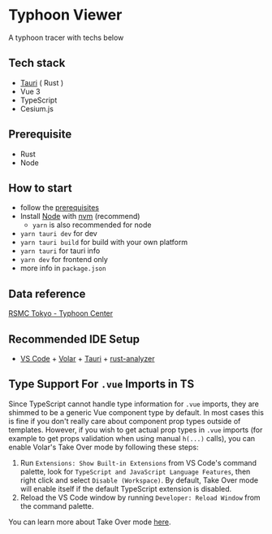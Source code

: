 # Typhoon Viewer 

A typhoon tracer with techs below

## Tech stack
- [Tauri](https://tauri.app/) ( Rust )
- Vue 3
- TypeScript
- Cesium.js

## Prerequisite
- Rust
- Node

## How to start
- follow the [prerequisites](https://tauri.app/v1/guides/getting-started/prerequisites)
- Install [Node](https://nodejs.org/en/) with [nvm](https://github.com/nvm-sh/nvm) (recommend)
    - `yarn` is also recommended for node
- `yarn tauri dev` for dev
- `yarn tauri build` for build with your own platform
- `yarn tauri` for tauri info
- `yarn dev` for frontend only
- more info in `package.json`

## Data reference
[RSMC Tokyo - Typhoon Center](https://www.jma.go.jp/jma/jma-eng/jma-center/rsmc-hp-pub-eg/besttrack.html)

## Recommended IDE Setup

- [VS Code](https://code.visualstudio.com/) + [Volar](https://marketplace.visualstudio.com/items?itemName=Vue.volar) + [Tauri](https://marketplace.visualstudio.com/items?itemName=tauri-apps.tauri-vscode) + [rust-analyzer](https://marketplace.visualstudio.com/items?itemName=rust-lang.rust-analyzer)

## Type Support For `.vue` Imports in TS

Since TypeScript cannot handle type information for `.vue` imports, they are shimmed to be a generic Vue component type by default. In most cases this is fine if you don't really care about component prop types outside of templates. However, if you wish to get actual prop types in `.vue` imports (for example to get props validation when using manual `h(...)` calls), you can enable Volar's Take Over mode by following these steps:

1. Run `Extensions: Show Built-in Extensions` from VS Code's command palette, look for `TypeScript and JavaScript Language Features`, then right click and select `Disable (Workspace)`. By default, Take Over mode will enable itself if the default TypeScript extension is disabled.
2. Reload the VS Code window by running `Developer: Reload Window` from the command palette.

You can learn more about Take Over mode [here](https://github.com/johnsoncodehk/volar/discussions/471).
